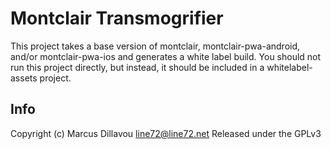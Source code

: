 # Montclair Transmogrifier

This project takes a base version of montclair, montclair-pwa-android,
and/or montclair-pwa-ios and generates a white label build. You should
not run this project directly, but instead, it should be included in a
whitelabel-assets project.

## Info

Copyright (c) Marcus Dillavou <line72@line72.net>
Released under the GPLv3
